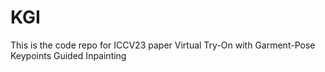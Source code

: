# KGI
This is the code repo for ICCV23 paper Virtual Try-On with Garment-Pose Keypoints Guided Inpainting
